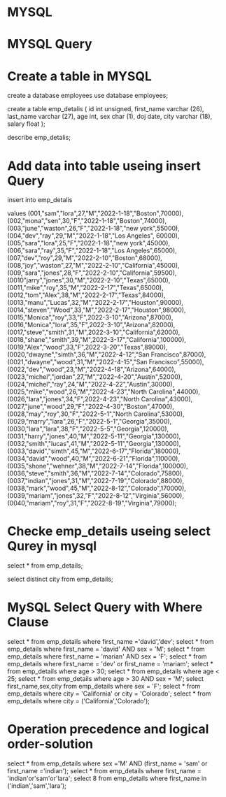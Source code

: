 # MYSQL

# MYSQL Query

# Create a table in  MYSQL 

create a database employees
use database employees;

create a table emp_detalis (
id int unsigned,
first_name varchar (26),
last_name varchar (27),
age int,
sex char (1),
doj date,
city varchar (18),
salary float
);

describe emp_detalis;

# Add data into table useing insert Query

insert into emp_detalis

values (001,"sam","lora",27,"M","2022-1-18","Boston",70000),
(002,"mona","sen",30,"F","2022-1-18","Boston",74000),
(003,"june","waston",26,"F","2022-1-18","new york",55000),
(004,"dev","ray",29,"M","2022-1-18","Los Angeles", 60000),
(005,"sara","lora",25,"F","2022-1-18","new york",45000),
(006,"sara","ray",35,"F","2022-1-18","Los Angeles",65000),
(007,"dev","roy",29,"M","2022-2-10","Boston",68000),
(008,"joy","waston",27,"M","2022-2-10","California",45000),
(009,"sara","jones",28,"F","2022-2-10","California",59500),
(0010"jarry","jones",30,"M","2022-2-10","Texas",65000),
(0011,"mike","roy",35,"M","2022-2-17","Texas",65000),
(0012,"tom","Alex",38,"M","2022-2-17","Texas",84000),
(0013,"manu","Lucas",32,"M","2022-2-17","Houston",90000),
(0014,"steven","Wood",33,"M","2022-2-17","Houston",98000),
(0015,"Monica","roy",33,"F",2022-3-10","Arizona",87000),
(0016,"Monica","lora",35,"F",2022-3-10","Arizona",82000),
(0017,"steve","smith",31,"M",2022-3-10","California",62000),
(0018,"shane","smith",39,"M",2022-3-17","California",100000),
(0019,"Alex","wood",33,"F",2022-3-20","Texas",89000),
(0020,"dwayne","simth",36,"M","2022-4-12","San Francisco",87000),
(0021,"dwayne","wood",31,"M","2022-4-15","San Francisco",55000),
(0022,"dev","wood",23,"M","2022-4-18","Arizona",64000),
(0023,"michel","jordan",27,"M","2022-4-20","Austin",52000),
(0024,"michel","ray",24,"M","2022-4-22","Austin",30000),
(0025,"mike","wood",26,"M","2022-4-23","North Carolina",44000),
(0026,"lara","jones",34,"F",2022-4-23","North Carolina",43000),
(0027,"june","wood",29,"F","2022-4-30","Boston",47000),
(0028,"may","roy",30,"F","2022-5-1","North Carolina",53000),
(0029,"marry","lara",26,"F","2022-5-1","Georgia",35000),
(0030,"lara","lara",38,"F","2022-5-5","Georgia",120000),
(0031,"harry","jones",40,"M","2022-5-11","Georgia",130000),
(0032,"smith","lucas",41,"M","2022-5-11","Georgia",130000),
(0033,"david","simth",45,"M","2022-6-17","Florida",180000),
(0034,"david","wood",40,"M","2022-6-21","Florida",110000),
(0035,"shone","wehner",38,"M","2022-7-14","Florida",100000),
(0036,"steve","smith",36,"M","2022-7-14","Colorado",75800),
(0037,"indian","jones",31,"M","2022-7-19","Colorado",88000),
(0038,"mark","wood",45,"M","2022-8-12","Colorado",170000),
(0039,"mariam","jones",32,"F","2022-8-12","Virginia",56000),
(0040,"mariam","roy",31,"F","2022-8-19","Virginia",79000);

# Checke emp_details useing select Qurey in mysql 

select * from emp_details;

select distinct city from emp_details;



# MySQL Select Query with Where Clause

select * from emp_details where first_name ='david','dev';
select * from emp_details where first_name = 'david' AND sex = 'M';
select * from emp_details where first_name = 'marian' AND sex = 'F';
select * from emp_details where first_name = 'dev' or first_name = 'mariam';
select * from emp_details where age > 30;
select * from emp_details where age < 25;
select * from emp_details where age > 30 AND sex = 'M';
select first_name,sex,city from emp_details where sex = 'F';
select * from emp_details where city = 'California' or city = 'Colorado';
select * from emp_details where city = ('California','Colorado');

# Operation precedence and logical order-solution 

select * from emp_details where sex ='M' AND (first_name = 'sam' or first_name ='indian');
select * from emp_details where first_name = 'indian'or'sam'or'lara';
select 8 from emp_details where first_name in ('indian','sam','lara');















